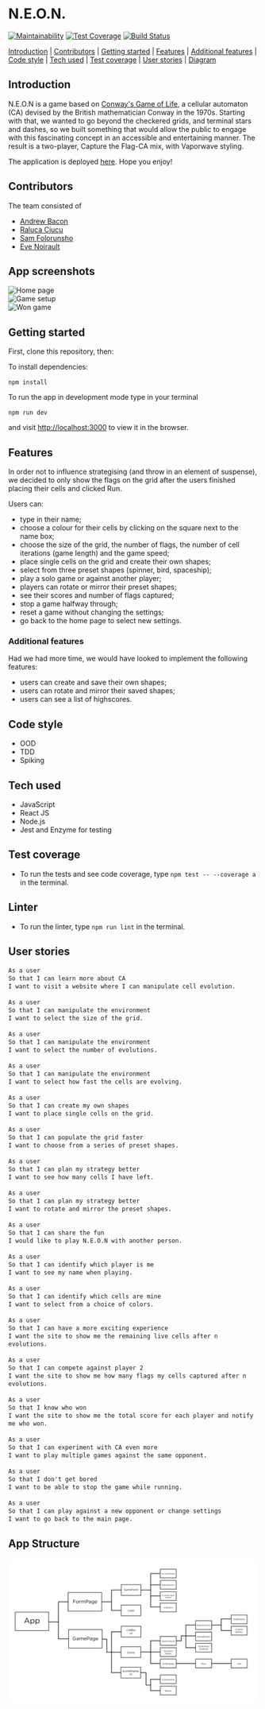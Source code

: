 # N.E.O.N.

[![Maintainability](https://api.codeclimate.com/v1/badges/8076ad0ba100f1cc8036/maintainability)](https://codeclimate.com/github/even13/game_of_life/maintainability)
[![Test Coverage](https://api.codeclimate.com/v1/badges/8076ad0ba100f1cc8036/test_coverage)](https://codeclimate.com/github/even13/game_of_life/test_coverage)
[![Build Status](https://travis-ci.com/ajbacon/acebook-true-GrIT.svg?branch=master)](https://travis-ci.com/even13/game_of_life)

[Introduction](#introduction) | [Contributors](#contributors) | [Getting started](#getting-started) | [Features](#features) | [Additional features](#additional-features) | [Code style](#code-style) | [Tech used](#tech-used) | [Test coverage](#test-coverage) | [User stories](#user-stories) | [Diagram](#diagram)

## Introduction

N.E.O.N is a game based on [Conway's Game of Life](https://en.wikipedia.org/wiki/Conway%27s_Game_of_Life), a cellular automaton (CA) devised by the British mathematician Conway in the 1970s. Starting with that, we wanted to go beyond the checkered grids, and terminal stars and dashes, so we built something that would allow the public to engage with this fascinating concept in an accessible and entertaining manner. The result is a two-player, Capture the Flag-CA mix, with Vaporwave styling.

The application is deployed [here](https://game-of-life-catch-the-flag.herokuapp.com/). Hope you enjoy!

## Contributors

The team consisted of

- [Andrew Bacon](https://github.com/ajbacon)
- [Raluca Ciucu](https://github.com/IngramCapa)
- [Sam Folorunsho](https://github.com/samfolo)
- [Eve Noirault](https://github.com/even13)

## App screenshots

![Home page](./images/home_page.png)  
![Game setup](./images/game_setup.png)   
![Won game](./images/win_page.png)   

## Getting started

First, clone this repository, then:

To install dependencies:
```
npm install
```

To run the app in development mode type in your terminal
```
npm run dev
```
and visit [http://localhost:3000](http://localhost:3000) to view it in the browser.

## Features

In order not to influence strategising (and throw in an element of suspense), we decided to only show the flags on the grid after the users finished placing their cells and clicked Run.

Users can:
- type in their name;
- choose a colour for their cells by clicking on the square next to the name box;
- choose the size of the grid, the number of flags, the number of cell iterations (game length) and the game speed;
- place single cells on the grid and create their own shapes;
- select from three preset shapes (spinner, bird, spaceship);
- play a solo game or against another player;
- players can rotate or mirror their preset shapes;
- see their scores and number of flags captured;
- stop a game halfway through;
- reset a game without changing the settings;
- go back to the home page to select new settings.


### Additional features

Had we had more time, we would have looked to implement the following features:
- users can create and save their own shapes;
- users can rotate and mirror their saved shapes;
- users can see a list of highscores.

## Code style

- OOD
- TDD
- Spiking

## Tech used

- JavaScript
- React JS
- Node.js
- Jest and Enzyme for testing

## Test coverage

- To run the tests and see code coverage, type ```npm test -- --coverage a ```in the terminal.

## Linter

- To run the linter, type ```npm run lint``` in the terminal.

## User stories

```
As a user
So that I can learn more about CA
I want to visit a website where I can manipulate cell evolution.

As a user
So that I can manipulate the environment
I want to select the size of the grid.

As a user
So that I can manipulate the environment
I want to select the number of evolutions.

As a user
So that I can manipulate the environment
I want to select how fast the cells are evolving.

As a user
So that I can create my own shapes
I want to place single cells on the grid.

As a user
So that I can populate the grid faster
I want to choose from a series of preset shapes.

As a user
So that I can plan my strategy better
I want to see how many cells I have left.

As a user
So that I can plan my strategy better
I want to rotate and mirror the preset shapes.

As a user
So that I can share the fun
I would like to play N.E.O.N with another person.

As a user
So that I can identify which player is me
I want to see my name when playing.

As a user
So that I can identify which cells are mine
I want to select from a choice of colors.

As a user
So that I can have a more exciting experience
I want the site to show me the remaining live cells after n evolutions.

As a user
So that I can compete against player 2
I want the site to show me how many flags my cells captured after n evolutions.

As a user
So that I know who won
I want the site to show me the total score for each player and notify me who won.

As a user
So that I can experiment with CA even more
I want to play multiple games against the same opponent.

As a user
So that I don't get bored
I want to be able to stop the game while running.

As a user
So that I can play against a new opponent or change settings
I want to go back to the main page.
```

## App Structure

![N.E.O.N](./images/N.E.O.N-Tree-Diagram.png)  
